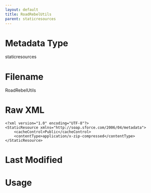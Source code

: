 ```yaml
---
layout: default
title: RoadRebelUtils
parent: staticresources
---
```

# Metadata Type
staticresources


# Filename 
RoadRebelUtils


# Raw XML
```
<?xml version="1.0" encoding="UTF-8"?>
<StaticResource xmlns="http://soap.sforce.com/2006/04/metadata">
    <cacheControl>Public</cacheControl>
    <contentType>application/x-zip-compressed</contentType>
</StaticResource>
```


# Last Modified


# Usage
